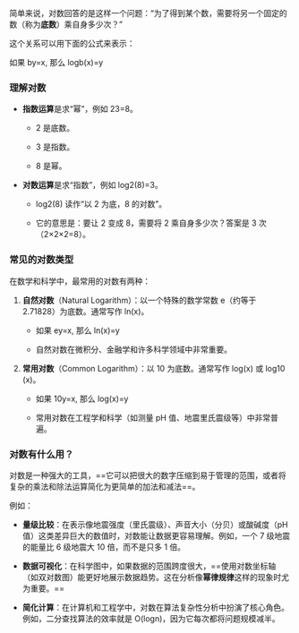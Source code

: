 简单来说，对数回答的是这样一个问题：“为了得到某个数，需要将另一个固定的数（称为**底数**）乘自身多少次？”

这个关系可以用下面的公式来表示：

如果 by=x, 那么 logb​(x)=y

### 理解对数

- **指数运算**是求“幂”，例如 23=8。
    
    - 2 是底数。
        
    - 3 是指数。
        
    - 8 是幂。
        
- **对数运算**是求“指数”，例如 log2​(8)=3。
    
    - log2​(8) 读作“以 2 为底，8 的对数”。
        
    - 它的意思是：要让 2 变成 8，需要将 2 乘自身多少次？答案是 3 次（2×2×2=8）。

### 常见的对数类型

在数学和科学中，最常用的对数有两种：

1. **自然对数**（Natural Logarithm）：以一个特殊的数学常数 e（约等于 2.71828）为底数。通常写作 ln(x)。
    
    - 如果 ey=x, 那么 ln(x)=y
        
    - 自然对数在微积分、金融学和许多科学领域中非常重要。
        
2. **常用对数**（Common Logarithm）：以 10 为底数。通常写作 log(x) 或 log10​(x)。
    
    - 如果 10y=x, 那么 log(x)=y
        
    - 常用对数在工程学和科学（如测量 pH 值、地震里氏震级等）中非常普遍。
        

### 对数有什么用？

对数是一种强大的工具，==它可以把很大的数字压缩到易于管理的范围，或者将复杂的乘法和除法运算简化为更简单的加法和减法==。

例如：

- **量级比较**：在表示像地震强度（里氏震级）、声音大小（分贝）或酸碱度（pH 值）这类差异巨大的数值时，对数能让数据更容易理解。例如，一个 7 级地震的能量比 6 级地震大 10 倍，而不是只多 1 倍。
    
- **数据可视化**：在科学图中，如果数据的范围跨度很大，==使用对数坐标轴（如双对数图）能更好地展示数据趋势。这在分析像**幂律规律**这样的现象时尤为重要。==
    
- **简化计算**：在计算机和工程学中，对数在算法复杂性分析中扮演了核心角色。例如，二分查找算法的效率就是 O(logn)，因为它每次都将问题规模减半。